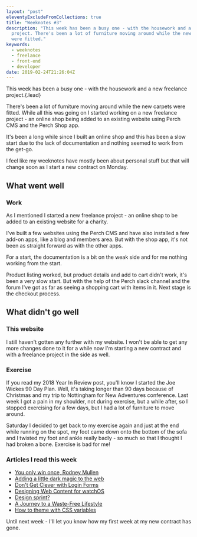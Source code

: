 ```yaml
---
layout: "post"
eleventyExcludeFromCollections: true
title: "Weeknotes #3"
description: "This week has been a busy one - with the housework and a new freelance
  project. There's been a lot of furniture moving around while the new carpets
  were fitted."
keywords:
  - weeknotes
  - freelance
  - front-end
  - developer
date: 2019-02-24T21:26:04Z
---
```

This week has been a busy one - with the housework and a new freelance project.{.lead}

There's been a lot of furniture moving around while the new carpets were fitted. While all this was going on I started working on a new freelance project - an online shop being added to an existing website using Perch CMS and the Perch Shop app.

It's been a long while since I built an online shop and this has been a slow start due to the lack of documentation and nothing seemed to work from the get-go.

I feel like my weeknotes have mostly been about personal stuff but that will change soon as I start a new contract on Monday.


## What went well

### Work
As I mentioned I started a new freelance project - an online shop to be added to an existing website for a charity.

I've built a few websites using the Perch CMS and have also installed a few add-on apps, like a blog and members area. But with the shop app, it's not been as straight forward as with the other apps.

For a start, the documentation is a bit on the weak side and for me nothing working from the start.

Product listing worked, but product details and add to cart didn't work, it's been a very slow start. But with the help of the Perch slack channel and the forum I've got as far as seeing a shopping cart with items in it. Next stage is the checkout process.


## What didn't go well

### This website
I still haven't gotten any further with my website. I won't be able to get any more changes done to it for a while now I'm starting a new contract and with a freelance project in the side as well.

### Exercise
If you read my 2018 Year In Review post, you'll know I started the Joe Wickes 90 Day Plan. Well, it's taking longer than 90 days because of Christmas and my trip to Nottingham for New Adventures conference. Last week I got a pain in my shoulder, not during exercise, but a while after, so I stopped exercising for a few days, but I had a lot of furniture to move around.

Saturday I decided to get back to my exercise again and just at the end while running on the spot, my foot came down onto the bottom of the sofa and I twisted my foot and ankle really badly - so much so that I thought I had broken a bone. Exercise is bad for me!


### Articles I read this week
- [You only win once, Rodney Mullen](https://justinjackson.ca/rodney-mullen "You only win once, Rodney Mullen")
- [Adding a little dark magic to the web](https://medium.com/@dizzyup/adding-a-little-dark-magic-to-the-web-8eb82ce5fd91 "Adding a little dark magic to the web")
- [Don't Get Clever with Login Forms](https://bradfrost.com/blog/post/dont-get-clever-with-login-forms/ "Don't Get Clever with Login Forms")
- [Designing Web Content for watchOS](https://erikrunyon.com/2018/06/designing-web-content-for-watchos/ "Designing Web Content for watchOS")
- [Design sprint?](https://adactio.com/journal/14841 "Design sprint?")
- [A Journey to a Waste-Free Lifestyle](https://www.sarasoueidan.com/desk/waste-free/ "A Journey to a Waste-Free Lifestyle")
- [How to theme with CSS variables](https://www.browserlondon.com/blog/2019/01/15/css-variables-theming/ "How to theme with CSS variables")

Until next week - I'll let you know how my first week at my new contract has gone.
